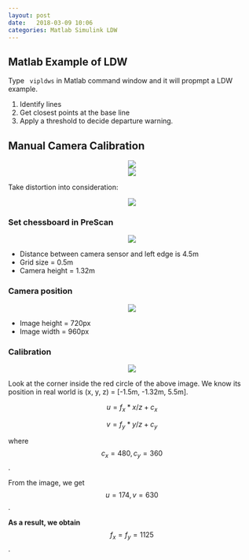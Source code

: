```yaml
---
layout: post
date:   2018-03-09 10:06
categories: Matlab Simulink LDW
---
```


<script src="https://cdnjs.cloudflare.com/ajax/libs/mathjax/2.7.0/MathJax.js?config=TeX-AMS-MML_HTMLorMML" type="text/javascript"></script>

## Matlab Example of LDW

Type ` vipldws` in Matlab command window and it will propmpt a LDW example.

1. Identify lines
2. Get closest points at the base line
3. Apply a threshold to decide departure warning.


## Manual Camera Calibration


<div style="text-align:center"><img src ='{{site.baseurl}}/assets/tass/proj_formula.png' /></div>

<div style="text-align:center"><img src ='{{site.baseurl}}/assets/tass/pinhole_camera_model.png' /></div>

Take distortion into consideration:

<div style="text-align:center"><img src ='{{site.baseurl}}/assets/tass/proj_dist_formula.png' /></div>

### Set chessboard in PreScan

<div style="text-align:center"><img src ='{{site.baseurl}}/assets/tass/chessboard_ps.png' /></div>

* Distance between camera sensor and left edge is 4.5m
* Grid size = 0.5m
* Camera height = 1.32m

### Camera position

<div style="text-align:center"><img src ='{{site.baseurl}}/assets/tass/cam_pos.png' /></div>

* Image height = 720px
* Image width = 960px

### Calibration

<div style="text-align:center"><img src ='{{site.baseurl}}/assets/tass/initFrame.jpg' /></div>

Look at the corner inside the red circle of the above image. We know its position in real world is (x, y, z) = [-1.5m, -1.32m, 5.5m].

$$u = f_x * x/z + c_x$$


$$v = f_y * y/z + c_y$$

where $$c_x=480, c_y=360$$.

From the image, we get $$u = 174, v = 630$$.

**As a result, we obtain** $$f_x = f_y = 1125$$.


